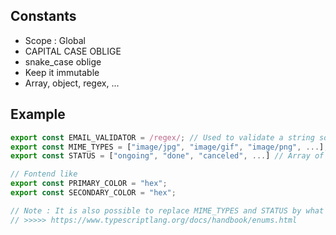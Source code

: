 ## Constants

- Scope : Global
- CAPITAL CASE OBLIGE
- snake_case oblige
- Keep it immutable
- Array, object, regex, ...

## Example

```ts
export const EMAIL_VALIDATOR = /regex/; // Used to validate a string somewhere
export const MIME_TYPES = ["image/jpg", "image/gif", "image/png", ...]; // Array of possibilites, used for sorting/validation/assignment
export const STATUS = ["ongoing", "done", "canceled", ...] // Array of possibilites, used for sorting/validation/assignment

// Fontend like
export const PRIMARY_COLOR = "hex";
export const SECONDARY_COLOR = "hex";

// Note : It is also possible to replace MIME_TYPES and STATUS by what we call enumerator.
// >>>>> https://www.typescriptlang.org/docs/handbook/enums.html
```
